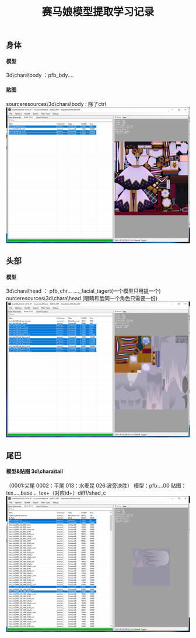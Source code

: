 ﻿---
layout: post
title: 赛马娘模型提取学习记录
categories: 笔记
description: 只是个测试页面捏
keywords: 笔记
---


## 身体
#### 模型
3d\chara\body ：pfb_bdy....
#### 贴图
sourceresources\3d\chara\body : 除了ctrl
![示例](/images/posts/PrettyDerby/Body_tex_example.png)


## 头部
#### 模型
3d\chara\head ： pfb_chr...  ...._facial_tagert(一个模型只用提一个)
ourceresources\3d\chara\head (眼睛和脸同一个角色只需要一份)
![示例](/images/posts/PrettyDerby/Head_tex_example.png)

## 尾巴
#### 模型&贴图 3d\chara\tail
（0001:尖尾 0002：平尾  013：水麦昆 026:波旁决胜）
模型：pfb....00
贴图：tex.....base 、tex+（对应id+）difff/shad_c
![示例](/images/posts/PrettyDerby/Tail_tex_example.png)


